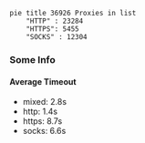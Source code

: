 
```mermaid
pie title 36926 Proxies in list
    "HTTP" : 23284
    "HTTPS": 5455
    "SOCKS" : 12304
```

### Some Info
#### Average Timeout

- mixed: 2.8s
- http: 1.4s
- https: 8.7s
- socks: 6.6s